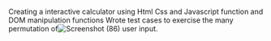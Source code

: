 Creating a interactive calculator using Html Css and  Javascript function and
DOM manipulation functions Wrote test cases to exercise the many permutation of![Screenshot (86)](https://github.com/Sanjeev-0312/Calculator_Project/assets/145193048/538c4ef9-974d-4339-932e-d5ae5d15af35) user
input.
